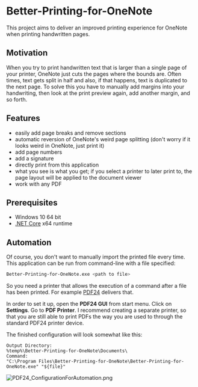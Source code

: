 # Better-Printing-for-OneNote
This project aims to deliver an improved printing experience for OneNote when printing handwritten pages.

## Motivation
When you try to print handwritten text that is larger than a single page of your printer, OneNote just cuts the pages where the bounds are. Often times, text gets split in half and also, if that happens, text is duplicated to the next page. To solve this you have to manually add margins into your handwriting, then look at the print preview again, add another margin, and so forth.

## Features
- easily add page breaks and remove sections
- automatic reversion of OneNote's weird page splitting (don't worry if it looks weird in OneNote, just print it)
- add page numbers
- add a signature
- directly print from this application
- what you see is what you get; if you select a printer to later print to, the page layout will be applied to the document viewer
- work with any PDF

## Prerequisites

- Windows 10 64 bit
- [.NET Core](https://dotnet.microsoft.com/download) x64 runtime

## Automation

Of course, you don't want to manually import the printed file every time. This application can be run from command-line with a file specified:

```bash
Better-Printing-for-OneNote.exe <path to file>
```

So you need a printer that allows the execution of a command after a file has been printed. For example [PDF24](https://en.pdf24.org/) delivers that.

In order to set it up, open the **PDF24 GUI** from start menu. Click on **Settings**. Go to **PDF Printer**. I recommend creating a separate printer, so that you are still able to print PDFs the way you are used to through the standard PDF24 printer device.

The finished configuration will look somewhat like this:

```
Output Directory:
%temp%\Better-Printing-for-OneNote\Documents\
Command: 
"C:\Program Files\Better-Printing-for-OneNote\Better-Printing-for-OneNote.exe" "${file}"
```

![PDF24_ConfigurationForAutomation.png](https://user-images.githubusercontent.com/4995833/73217604-899e4580-4158-11ea-8470-ee4674a41602.PNG)

